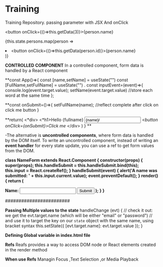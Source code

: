 # Training
Training Repository.
passing parameter with JSX And onClick

<button onClick={()=>this.getData(3)}>{person.name}</button>

{this.state.persons.map(person => <li key={person.name}  ><button onClick={()=>this.getData(person.id)}>{person.name}</button></li>)}


**CONTROLLED COMPONENT** 
In a controlled component, form data is handled by a React component

**const App()=>{
const [name,setName] = useState("")
const [FullName,setFullName] = useState("")
.
const inputEvent=(event)=>{
  console.log(event.target.value);
  setName(event.target.value)    //store each word at the same time
};

**const onSubmit=()=>{
 setFullName(name);   //reflect complete after click on click me button
}

**return(
<*div>
  <*h1>Hello {fullname}</h1>
<input
  type="text"
  placeholder="Enter your Name"
  onChange={inputEvent}
       value={name}/>
  <*button onClick={onSubmit}>Click me</button>
  <*/div>
)
}
**






-The alternative is **uncontrolled components**, where form data is handled by the DOM itself.
To write an uncontrolled component, instead of writing an **event handler** for every state update, you can use a ref to get form values from the DOM.

**class NameForm extends React.Component {
  constructor(props) {
    super(props);
    this.handleSubmit = this.handleSubmit.bind(this);
    this.input = React.createRef();
  }
handleSubmit(event) {
    alert('A name was submitted: ' + this.input.current.value);
    event.preventDefault();
  }
  render() {
    return (
      <form onSubmit={this.handleSubmit}>
        <label>
          Name:
          <input type="text" ref={this.input} />
        </label>
        <input type="submit" value="Submit" />
      </form>
    );
  }
}**



########################

**Passing Multiple values to the state**
 handleChange (evt) {
    // check it out: we get the evt.target.name (which will be either "email" or "password")
    // and use it to target the key on our `state` object with the same name, using bracket syntax
    this.setState({ [evt.target.name]: evt.target.value });
  }
  
  
  **Defining Global variable in index.html file**
        <script>
          window.user=
          {name:"hello",
           password:"abc"}
         </script>



**Refs**
Reafs provides a way to access DOM node or React elements created in the render method

**When use Refs**
Managin Focus ,Text Selection ,or Media Playback
